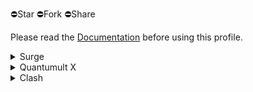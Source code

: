 ⛔️Star ⛔️Fork ⛔️Share

Please read the [Documentation](https://www.notion.so/divineengine/b4161dac0412486e9a6f1637a1b2d572) before using this profile.

<details>
  <summary>Surge</summary>

  Surge is a network toolbox for power users and a high-performance HTTP/SOCKS5 proxy server.

  Resources: [Website](https://nssurge.com/) / [Manual](http://manual.nssurge.com/) / [FAQ](https://nssurge.com/support) / [Community](https://community.nssurge.com/)

  Profiles: [Global](https://raw.githubusercontent.com/DivineEngine/Profiles/master/Surge/Global.conf) / [Global2](https://raw.githubusercontent.com/DivineEngine/Profiles/master/Surge/Global2.conf)(Surge 2) / [China](https://raw.githubusercontent.com/DivineEngine/Profiles/master/Surge/China.conf)

  More: [Ruleset](https://github.com/DivineEngine/Profiles/tree/master/Surge/Ruleset) / [Module](https://github.com/DivineEngine/Profiles/tree/master/Surge/Module)
</details>

<details>
  <summary>Quantumult X</summary>

  Quantumult X is a powerful network tool for web developers and users who need to customize their proxies.

  Resources: [Github](https://github.com/crossutility/Quantumult-X)

  Profiles: [Global](https://raw.githubusercontent.com/DivineEngine/Profiles/master/Quantumult/Global.conf) / [China](https://raw.githubusercontent.com/DivineEngine/Profiles/master/Quantumult/China.conf)

  More: [Filter Remote](https://github.com/DivineEngine/Profiles/tree/master/Quantumult/Filter) / [Rewrite Remote](https://github.com/DivineEngine/Profiles/tree/master/Quantumult/Rewrite)
</details>

<details>
  <summary>Clash</summary>

  A rule-based tunnel in Go.

  Profiles: [Global](https://raw.githubusercontent.com/DivineEngine/Profiles/master/Clash/Global.yaml) / [China](https://raw.githubusercontent.com/DivineEngine/Profiles/master/Clash/China.yaml)

  Resources: [Unofficial Clash Wiki](https://lancellc.gitbook.io/clash/)

  More: [RuleSet](https://github.com/DivineEngine/Profiles/tree/master/Clash/RuleSet)
</details>